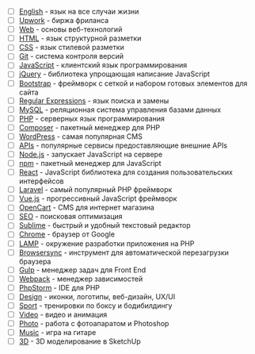 - [ ] [English](content/english/readme.md) - язык на все случаи жизни
- [ ] [Upwork](content/upwork/readme.md) - биржа фриланса
- [ ] [Web](content/web/readme.md) - основы веб-технологий
- [ ] [HTML](content/html/readme.md) - язык структурной разметки
- [ ] [CSS](content/css/readme.md) - язык стилевой разметки
- [ ] [Git](content/git/readme.md) - система контроля версий
- [ ] [JavaScript](content/javascript/readme.md) - клиентский язык программирования
- [ ] [jQuery](content/jquery/readme.md) - библиотека упрощающая написание JavaScript
- [ ] [Bootstrap](content/bootstrap/readme.md) - фреймворк с сеткой и набором готовых элементов для сайта
- [ ] [Regular Expressions](content/regex/readme.md) - язык поиска и замены
- [ ] [MySQL](content/mysql/readme.md) - реляционная система управления базами данных
- [ ] [PHP](content/php/readme.md) - серверных язык программирования
- [ ] [Composer](content/npm/readme.md) - пакетный менеджер для PHP
- [ ] [WordPress](content/wordpress/readme.md) - самая популярная CMS
- [ ] [APIs](content/apis/readme.md) - популярные сервисы предоставляющие внешние APIs
- [ ] [Node.js](content/nodejs/readme.md) - запускает JavaScript на сервере
- [ ] [npm](content/npm/readme.md) - пакетный менеджер для JavaScript
- [ ] [React](content/react/readme.md) - JavaScript библиотека для создания пользовательских интерфейсов
- [ ] [Laravel](content/laravel/readme.md) - самый популярный PHP фреймворк
- [ ] [Vue.js](content/vuejs/readme.md) - прогрессивный JavaScript фреймворк
- [ ] [OpenCart](content/opencart/readme.md) - CMS для интернет магазина
- [ ] [SEO](content/seo/readme.md) - поисковая оптимизация
- [ ] [Sublime](content/sublime/readme.md) - быстрый и удобный текстовый редактор
- [ ] [Chrome](content/chrome/readme.md) - браузер от Google
- [ ] [LAMP](content/lamp/readme.md) - окружение разработки приложения на PHP
- [ ] [Browsersync](content/browsersync/readme.md) - инструмент для автоматической перезагрузки браузера
- [ ] [Gulp](content/gulp/readme.md) - менеджер задач для Front End
- [ ] [Webpack](content/webpack/readme.md) - менеджер зависимостей
- [ ] [PhpStorm](content/phpstorm/readme.md) - IDE для PHP
- [ ] [Design](content/design/readme.md) - иконки, логотипы, веб-дизайн, UX/UI
- [ ] [Sport](content/sport/readme.md) - тренировки по боксу и бодибилдингу
- [ ] [Video](content/video/readme.md) - видео и анимация
- [ ] [Photo](content/photo/readme.md) - работа с фотоапаратом и Photoshop
- [ ] [Music](content/music/readme.md) - игра на гитаре
- [ ] [3D](content/3d/readme.md) - 3D моделирование в SketchUp